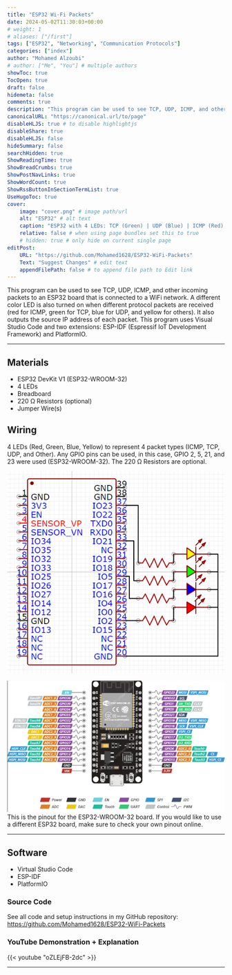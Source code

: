 ```yaml
---
title: "ESP32 Wi-Fi Packets"
date: 2024-05-02T11:30:03+00:00
# weight: 1
# aliases: ["/first"]
tags: ["ESP32", "Networking", "Communication Protocols"]
categories: ["index"]
author: "Mohamed Alzoubi"
# author: ["Me", "You"] # multiple authors
showToc: true
TocOpen: true
draft: false
hidemeta: false
comments: true
description: "This program can be used to see TCP, UDP, ICMP, and other incoming packets to an ESP32 board that is connected to a WiFi network."
canonicalURL: "https://canonical.url/to/page"
disableHLJS: true # to disable highlightjs
disableShare: true
disableHLJS: false
hideSummary: false
searchHidden: true
ShowReadingTime: true
ShowBreadCrumbs: true
ShowPostNavLinks: true
ShowWordCount: true
ShowRssButtonInSectionTermList: true
UseHugoToc: true
cover:
    image: "cover.png" # image path/url
    alt: "ESP32" # alt text
    caption: "ESP32 with 4 LEDs: TCP (Green) | UDP (Blue) | ICMP (Red) | OTHER (Yellow)" # display caption under cover
    relative: false # when using page bundles set this to true
    # hidden: true # only hide on current single page
editPost:
    URL: "https://github.com/Mohamed1628/ESP32-WiFi-Packets"
    Text: "Suggest Changes" # edit text
    appendFilePath: false # to append file path to Edit link
---
```


This program can be used to see TCP, UDP, ICMP, and other incoming packets to an ESP32 board that is connected to a WiFi network. A different color LED is also turned on when different protocol packets are received (red for ICMP, green for TCP, blue for UDP, and yellow for others). It also outputs the source IP address of each packet. This program uses Visual Studio Code and two extensions: ESP-IDF (Espressif IoT Development Framework) and PlatformIO.

---
## Materials
- ESP32 DevKit V1 (ESP32-WROOM-32)
- 4 LEDs
- Breadboard
- 220 Ω Resistors (optional)
- Jumper Wire(s)

## Wiring
4 LEDs (Red, Green, Blue, Yellow) to represent 4 packet types (ICMP, TCP, UDP, and Other). Any GPIO pins can be used, in this case, GPIO 2, 5, 21, and 23 were used (ESP32-WROOM-32). The 220 Ω Resistors are optional.

![wiring](images/wiring.png)

![pinout](images/pinout.png)
This is the pinout for the ESP32-WROOM-32 board. If you would like to use a different ESP32 board, make sure to check your own pinout online.

---

## Software
- Virtual Studio Code
- ESP-IDF
- PlatformIO

### Source Code
See all code and setup instructions in my GitHub repository:
https://github.com/Mohamed1628/ESP32-WiFi-Packets

### YouTube Demonstration + Explanation
{{< youtube "oZLEjFB-2dc" >}}

---